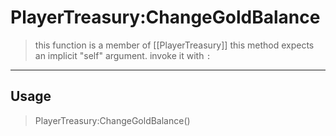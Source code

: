 # PlayerTreasury:ChangeGoldBalance
> this function is a member of [[PlayerTreasury]]
> this method expects an implicit "self" argument. invoke it with `:`
-----
## Usage
> PlayerTreasury:ChangeGoldBalance()
